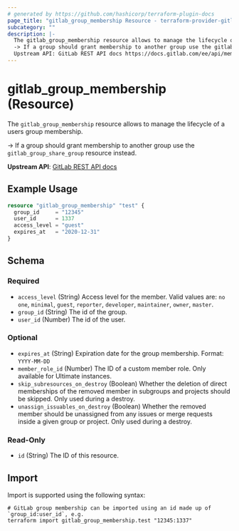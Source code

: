 ```yaml
---
# generated by https://github.com/hashicorp/terraform-plugin-docs
page_title: "gitlab_group_membership Resource - terraform-provider-gitlab"
subcategory: ""
description: |-
  The gitlab_group_membership resource allows to manage the lifecycle of a users group membership.
  -> If a group should grant membership to another group use the gitlab_group_share_group resource instead.
  Upstream API: GitLab REST API docs https://docs.gitlab.com/ee/api/members.html
---
```


# gitlab_group_membership (Resource)

The `gitlab_group_membership` resource allows to manage the lifecycle of a users group membership.

-> If a group should grant membership to another group use the `gitlab_group_share_group` resource instead.

**Upstream API**: [GitLab REST API docs](https://docs.gitlab.com/ee/api/members.html)

## Example Usage

```terraform
resource "gitlab_group_membership" "test" {
  group_id     = "12345"
  user_id      = 1337
  access_level = "guest"
  expires_at   = "2020-12-31"
}
```

<!-- schema generated by tfplugindocs -->
## Schema

### Required

- `access_level` (String) Access level for the member. Valid values are: `no one`, `minimal`, `guest`, `reporter`, `developer`, `maintainer`, `owner`, `master`.
- `group_id` (String) The id of the group.
- `user_id` (Number) The id of the user.

### Optional

- `expires_at` (String) Expiration date for the group membership. Format: `YYYY-MM-DD`
- `member_role_id` (Number) The ID of a custom member role. Only available for Ultimate instances.
- `skip_subresources_on_destroy` (Boolean) Whether the deletion of direct memberships of the removed member in subgroups and projects should be skipped. Only used during a destroy.
- `unassign_issuables_on_destroy` (Boolean) Whether the removed member should be unassigned from any issues or merge requests inside a given group or project. Only used during a destroy.

### Read-Only

- `id` (String) The ID of this resource.

## Import

Import is supported using the following syntax:

```shell
# GitLab group membership can be imported using an id made up of `group_id:user_id`, e.g.
terraform import gitlab_group_membership.test "12345:1337"
```
